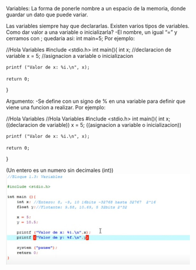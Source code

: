 Variables: La forma de ponerle nombre a un espacio de la memoria, donde guardar un dato que puede variar.

Las variables siempre hay que declararlas.
Existen varios tipos de variables.
Como dar valor a una variable o inicializarla?
-El nombre, un igual “=” y cerramos con ;
quedaria asi: int main=5;
Por ejemplo:


//Hola Variables
#include <stdio.h>
int main(){
    int x; //declaracion de variable
    x = 5; //asignacion a variable o inicializacion 

    printf ("Valor de x: %i.\n", x);

    return 0;
}

Argumento:
-Se define con un signo de % en una variable para definir que viene una funcion a realizar.
Por ejemplo:

//Hola Variables
//Hola Variables
#include <stdio.h>
int main(){
    int x; ((declaracion de variable))
    x = 5; ((asignacion a variable o inicializacion))

    printf ("Valor de x: %i.\n", x);

    return 0;
}


(Un entero es un numero sin decimales (int))
<img src="/General_concepts/c.jpeg">

